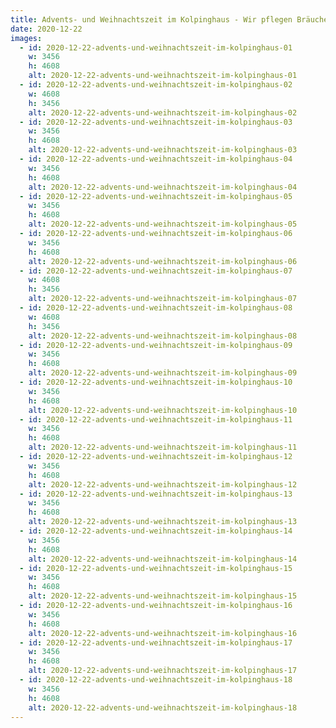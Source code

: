 ```yaml
---
title: Advents- und Weihnachtszeit im Kolpinghaus - Wir pflegen Bräuche und Traditionen
date: 2020-12-22
images:
  - id: 2020-12-22-advents-und-weihnachtszeit-im-kolpinghaus-01
    w: 3456
    h: 4608
    alt: 2020-12-22-advents-und-weihnachtszeit-im-kolpinghaus-01
  - id: 2020-12-22-advents-und-weihnachtszeit-im-kolpinghaus-02
    w: 4608
    h: 3456
    alt: 2020-12-22-advents-und-weihnachtszeit-im-kolpinghaus-02
  - id: 2020-12-22-advents-und-weihnachtszeit-im-kolpinghaus-03
    w: 3456
    h: 4608
    alt: 2020-12-22-advents-und-weihnachtszeit-im-kolpinghaus-03
  - id: 2020-12-22-advents-und-weihnachtszeit-im-kolpinghaus-04
    w: 3456
    h: 4608
    alt: 2020-12-22-advents-und-weihnachtszeit-im-kolpinghaus-04
  - id: 2020-12-22-advents-und-weihnachtszeit-im-kolpinghaus-05
    w: 3456
    h: 4608
    alt: 2020-12-22-advents-und-weihnachtszeit-im-kolpinghaus-05
  - id: 2020-12-22-advents-und-weihnachtszeit-im-kolpinghaus-06
    w: 3456
    h: 4608
    alt: 2020-12-22-advents-und-weihnachtszeit-im-kolpinghaus-06
  - id: 2020-12-22-advents-und-weihnachtszeit-im-kolpinghaus-07
    w: 4608
    h: 3456
    alt: 2020-12-22-advents-und-weihnachtszeit-im-kolpinghaus-07
  - id: 2020-12-22-advents-und-weihnachtszeit-im-kolpinghaus-08
    w: 4608
    h: 3456
    alt: 2020-12-22-advents-und-weihnachtszeit-im-kolpinghaus-08
  - id: 2020-12-22-advents-und-weihnachtszeit-im-kolpinghaus-09
    w: 3456
    h: 4608
    alt: 2020-12-22-advents-und-weihnachtszeit-im-kolpinghaus-09
  - id: 2020-12-22-advents-und-weihnachtszeit-im-kolpinghaus-10
    w: 3456
    h: 4608
    alt: 2020-12-22-advents-und-weihnachtszeit-im-kolpinghaus-10
  - id: 2020-12-22-advents-und-weihnachtszeit-im-kolpinghaus-11
    w: 3456
    h: 4608
    alt: 2020-12-22-advents-und-weihnachtszeit-im-kolpinghaus-11
  - id: 2020-12-22-advents-und-weihnachtszeit-im-kolpinghaus-12
    w: 3456
    h: 4608
    alt: 2020-12-22-advents-und-weihnachtszeit-im-kolpinghaus-12
  - id: 2020-12-22-advents-und-weihnachtszeit-im-kolpinghaus-13
    w: 3456
    h: 4608
    alt: 2020-12-22-advents-und-weihnachtszeit-im-kolpinghaus-13
  - id: 2020-12-22-advents-und-weihnachtszeit-im-kolpinghaus-14
    w: 3456
    h: 4608
    alt: 2020-12-22-advents-und-weihnachtszeit-im-kolpinghaus-14
  - id: 2020-12-22-advents-und-weihnachtszeit-im-kolpinghaus-15
    w: 3456
    h: 4608
    alt: 2020-12-22-advents-und-weihnachtszeit-im-kolpinghaus-15
  - id: 2020-12-22-advents-und-weihnachtszeit-im-kolpinghaus-16
    w: 3456
    h: 4608
    alt: 2020-12-22-advents-und-weihnachtszeit-im-kolpinghaus-16
  - id: 2020-12-22-advents-und-weihnachtszeit-im-kolpinghaus-17
    w: 3456
    h: 4608
    alt: 2020-12-22-advents-und-weihnachtszeit-im-kolpinghaus-17
  - id: 2020-12-22-advents-und-weihnachtszeit-im-kolpinghaus-18
    w: 3456
    h: 4608
    alt: 2020-12-22-advents-und-weihnachtszeit-im-kolpinghaus-18
---
```

<!--mehr-->
